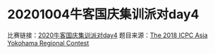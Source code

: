# 20201004牛客国庆集训派对day4
比赛链接：[2020牛客国庆集训派对day4](https://ac.nowcoder.com/acm/contest/7831)
题目来源：[The 2018 ICPC Asia Yokohama Regional Contest](https://icpc.global/regionals/finder/yokohama-2018/)